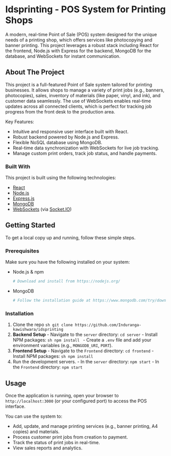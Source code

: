 # Idsprinting - POS System for Printing Shops

A modern, real-time Point of Sale (POS) system designed for the unique needs of a printing shop, which offers services like photocopying and banner printing. This project leverages a robust stack including React for the frontend, Node.js with Express for the backend, MongoDB for the database, and WebSockets for instant communication.

## About The Project

This project is a full-featured Point of Sale system tailored for printing businesses. It allows shops to manage a variety of print jobs (e.g., banners, photocopies), sales, inventory of materials (like paper, vinyl, and ink), and customer data seamlessly. The use of WebSockets enables real-time updates across all connected clients, which is perfect for tracking job progress from the front desk to the production area.

Key Features:

- Intuitive and responsive user interface built with React.
- Robust backend powered by Node.js and Express.
- Flexible NoSQL database using MongoDB.
- Real-time data synchronization with WebSockets for live job tracking.
- Manage custom print orders, track job status, and handle payments.

### Built With

This project is built using the following technologies:

- [React](https://reactjs.org/)
- [Node.js](https://nodejs.org/)
- [Express.js](https://expressjs.com/)
- [MongoDB](https://www.mongodb.com/)
- [WebSockets](https://developer.mozilla.org/en-US/docs/Web/API/WebSockets_API) (via [Socket.IO](https://socket.io/))

## Getting Started

To get a local copy up and running, follow these simple steps.

### Prerequisites

Make sure you have the following installed on your system:

- Node.js & npm
  ```sh
  # Download and install from https://nodejs.org/
  ```
- MongoDB
  ```sh
  # Follow the installation guide at https://www.mongodb.com/try/download/community
  ```

### Installation

1.  Clone the repo
    `sh
git clone https://github.com/Induranga-kawishwara/idsprinting
`
2.  **Backend Setup** - Navigate to the `server` directory: `cd server` - Install NPM packages:
    `sh
    npm install
    ` - Create a `.env` file and add your environment variables (e.g., `MONGODB_URI`, `PORT`).
3.  **Frontend Setup** - Navigate to the `Frontend` directory: `cd frontend` - Install NPM packages:
    `sh
    npm install
    `
4.  Run the development servers. - In the `server` directory: `npm start` - In the `Frontend` directory: `npm start`

## Usage

Once the application is running, open your browser to `http://localhost:3000` (or your configured port) to access the POS interface.

You can use the system to:

- Add, update, and manage printing services (e.g., banner printing, A4 copies) and materials.
- Process customer print jobs from creation to payment.
- Track the status of print jobs in real-time.
- View sales reports and analytics.
